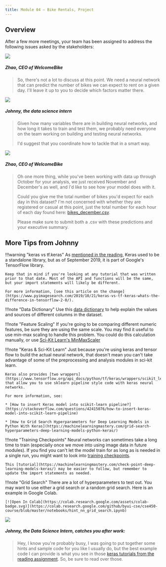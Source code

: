```yaml
---
title: Module 04 — Bike Rentals, Project
---
```


## Overview

After a few more meetings, your team has been assigned to address the following issues asked by the stakeholders:

<div class="dialogue">
	<img src="{{URLROOT}}/shared/img/zhao.jpg">
	<h5>Zhao, CEO of WelcomeBike</h5>
	<blockquote><p>So, there's not a lot to discuss at this point. We need a neural network that can predict the number of bikes we can expect to rent on a given day. I'll leave it up to you to decide which factors matter there.</p></blockquote>
</div>

<div class="dialogue">
	<img src="{{URLROOT}}/shared/img/johnny.jpg">
	<h5>Johnny, the data science intern</h5>
	<blockquote><p>Given how many variables there are in building neural networks, and how long it takes to train and test them, we probably need everyone on the team working on building and testing neural networks.</p><p>I'd suggest that you coordinate how to tackle that in a smart way.</blockquote>
</div>


<div class="dialogue">
	<img src="{{URLROOT}}/shared/img/zhao.jpg">
	<h5>Zhao, CEO of WelcomeBike</h5>
	<blockquote><p>Oh one more thing, while you've been working with data up through October for your analysis, we just received November and December's as well, and I'd like to see how your model does with it.</p>
	<p>Could you give me the total number of bikes you'd expect for each day in this dataset? I'm not concerned with whether they are registered or casual at this point, just the total number for each hour of each day found here: <a href="https://raw.githubusercontent.com/byui-cse/cse450-course/master/data/bikes_december.csv" download>bikes_december.csv</a>.</p>
	<p>Please make sure to submit both a .csv with these predictions and your executive summary.</p>
	</blockquote>
</div>


## More Tips from Johnny

!!!warning "keras vs tf.keras"
	As [mentioned in the reading](./keras.html), Keras used to be a standalone library, but as of September 2019, it is part of Google's TensorFlow library.

	Keep that in mind if you're looking at any tutorial that was written prior to that date. Most of the API and functions will be the same, but your import statements will likely be different. 

	For more information, [see this article on the change](https://www.pyimagesearch.com/2019/10/21/keras-vs-tf-keras-whats-the-difference-in-tensorflow-2-0/).

!!!note "Data Dictionary"
	Use this [data dictionary](./bikes-dictionary.txt) to help explain the values and sources of different columns in the dataset.

!!!note "Feature Scaling"
	If you're going to be comparing different numeric features, be sure they are using the same scale. You may find it useful to use min-max scaling to handle this problem. You could do this calculation manually, or use [Sci-Kit Learn's MinMaxScaler](https://scikit-learn.org/stable/modules/generated/sklearn.preprocessing.MinMaxScaler.html)

!!!note "Keras & Sci-Kit Learn"
	Just because you're using keras and tensor flow to build the actual neural network, that doesn't mean you can't take advantage of some of the preprocessing and analysis modules in sci-kit learn. 

	Keras also provides [two wrappers](https://www.tensorflow.org/api_docs/python/tf/keras/wrappers/scikit_learn) that allow you to use sklearn pipeline style code with keras neural networks.

	For more information, see:
	
	* [How to insert Keras model into scikit-learn pipeline?](https://stackoverflow.com/questions/42415076/how-to-insert-keras-model-into-scikit-learn-pipeline)

	* [How to Grid Search Hyperparameters for Deep Learning Models in Python With Keras](https://machinelearningmastery.com/grid-search-hyperparameters-deep-learning-models-python-keras/)

!!!note "Training Checkpoints"
	Neural networks can sometimes take a long time to train (especially once we move into using image data in future modules). If you find you can't let the model train for as long as is needed in a single run, you might want to look into [training checkpoints](https://www.tensorflow.org/guide/checkpoint).

	This [tutorial](https://machinelearningmastery.com/check-point-deep-learning-models-keras/) may be easier to follow, but remember to update the import statements as needed.

!!!note "Grid Search"
	There are a lot of hyperparameters to test out. You may want to use either a grid search or a random grid search. Here is an example in Google Colab. 

	[![Open In Colab](https://colab.research.google.com/assets/colab-badge.svg)](https://colab.research.google.com/github/byui-cse/cse450-course/blob/master/notebooks/hint_nn_grid_search.ipynb)

<div class="dialogue">
	<img src="{{URLROOT}}/shared/img/johnny.jpg">
	<h5>Johnny, the Data Science Intern, catches you after work:</h5>
	<blockquote><p>Hey, I know you're probably busy, I was going to put together some hints and sample code for you like I usually do, but the best example code I can provide is what you see in those <a href="./keras.html">keras tutorials from the reading assignment</a>. So, be sure to read over those.</p></blockquote>
</div>


[^1]: [CEO photo by Sung Wang on Unsplash](https://unsplash.com/photos/g4DgCF90EM4)

[^2]: [Investment Banker photo by steffen Wienberg on Unsplash](https://unsplash.com/photos/ml-pxK0Ovmw)

[^3]: [Data Science Intern photo by Fábio Lucas on Unsplash](https://unsplash.com/photos/iczrMDNuvzkml-pxK0Ovmw)